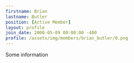 ```yaml
---
firstname: Brian
lastname: Butler
position: [Active Member]
layout: profile
join_date: 2000-05-09 00:00:00 -400
profile: /assets/img/members/brian_butler/0.png
---
```

Some information